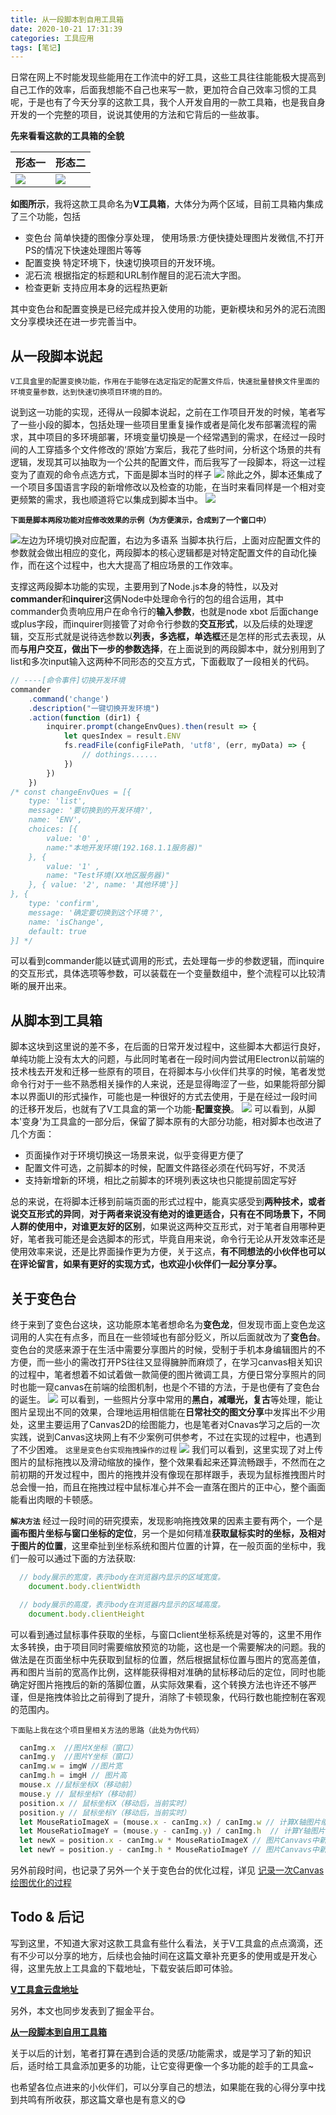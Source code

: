 ```yaml
---
title: 从一段脚本到自用工具箱
date: 2020-10-21 17:31:39
categories: 工具应用
tags: [笔记]
---
```


日常在网上不时能发现些能用在工作流中的好工具，这些工具往往能能极大提高到自己工作的效率，后面我想能不自己也来写一款，更加符合自己效率习惯的工具呢，于是也有了今天分享的这款工具，我个人开发自用的一款工具箱，也是我自身开发的一个完整的项目，说说其使用的方法和它背后的一些故事。
<!-- more -->

**先来看看这款的工具箱的全貌**

  形态一| 形态二
-------- | -------- 
![](https://p3-juejin.byteimg.com/tos-cn-i-k3u1fbpfcp/fcaacb26ef604ce0aa2d40db2dba67f0~tplv-k3u1fbpfcp-watermark.image) |![](https://p3-juejin.byteimg.com/tos-cn-i-k3u1fbpfcp/eb89fed3d0f54ca8a821f5df82629743~tplv-k3u1fbpfcp-watermark.image)

**如图所示**，我将这款工具命名为**V工具箱**，大体分为两个区域，目前工具箱内集成了三个功能，包括

- 变色台 简单快捷的图像分享处理，
使用场景:方便快捷处理图片发微信,不打开PS的情况下快速处理图片等等
- 配置变换 特定环境下，快速切换项目的开发环境。
- 泥石流 根据指定的标题和URL制作醒目的泥石流大字图。
- 检查更新 支持应用本身的远程热更新

其中变色台和配置变换是已经完成并投入使用的功能，更新模块和另外的泥石流图文分享模块还在进一步完善当中。
## 从一段脚本说起
```!
V工具盒里的配置变换功能，作用在于能够在选定指定的配置文件后，快速批量替换文件里面的环境变量参数，达到快速切换项目环境的目的。
```
说到这一功能的实现，还得从一段脚本说起，之前在工作项目开发的时候，笔者写了一些小段的脚本，包括处理一些项目里重复操作或者是简化发布部署流程的需求，其中项目的多环境部署，环境变量切换是一个经常遇到的需求，在经过一段时间的人工穿插多个文件修改的‘原始’方案后，我花了些时间，分析这个场景的共有逻辑，发现其可以抽取为一个公共的配置文件，而后我写了一段脚本，将这一过程变为了直观的命令点选方式，下面是脚本当时的样子
![](https://p1-juejin.byteimg.com/tos-cn-i-k3u1fbpfcp/e14f64092e5947aaa6972db0db7199cb~tplv-k3u1fbpfcp-watermark.image)
除此之外，脚本还集成了一个项目多国语言字段的新增修改以及检查的功能，在当时来看同样是一个相对变更频繁的需求，我也顺道将它以集成到脚本当中。
![](https://p3-juejin.byteimg.com/tos-cn-i-k3u1fbpfcp/679c97ce081b42df89b441fb124f421f~tplv-k3u1fbpfcp-watermark.image)

**`下面是脚本两段功能对应修改效果的示例（为方便演示，合成到了一个窗口中）`**

![左边为环境切换对应配置，右边为多语系](https://p1-juejin.byteimg.com/tos-cn-i-k3u1fbpfcp/72729181196840e9a65929d174dde2d4~tplv-k3u1fbpfcp-watermark.image)
当脚本执行后，上面对应配置文件的参数就会做出相应的变化，两段脚本的核心逻辑都是对特定配置文件的自动化操作，而在这个过程中，也大大提高了相应场景的工作效率。

支撑这两段脚本功能的实现，主要用到了Node.js本身的特性，以及对**commander**和**inquirer**这俩Node中处理命令行的包的组合运用，其中commander负责响应用户在命令行的**输入参数**，也就是node xbot 后面change或plus字段，而inquirer则接管了对命令行参数的**交互形式**，以及后续的处理逻辑，交互形式就是说待选参数以**列表，多选框，单选框**还是怎样的形式去表现，从而**与用户交互，做出下一步的参数选择**，在上面说到的两段脚本中，就分别用到了list和多次input输入这两种不同形态的交互方式，下面截取了一段相关的代码。
```javascript
// ----[命令事件]切换开发环境
commander
    .command('change')
    .description("一键切换开发环境")
    .action(function (dir1) {
        inquirer.prompt(changeEnvQues).then(result => {					
			let quesIndex = result.ENV          
			fs.readFile(configFilePath, 'utf8', (err, myData) => {
				// dothings......			
			})
        })
    })
/* const changeEnvQues = [{
    type: 'list',
    message: '要切换到的开发环境?',
    name: 'ENV',
    choices: [{
		value: '0' ,		
		name:"本地开发环境(192.168.1.1服务器)"
	}, {
		value: '1' ,
		name: "Test环境(XX地区服务器)"
	}, { value: '2', name: '其他环境'}]
}, {
    type: 'confirm',
    message: '确定要切换到这个环境？',
    name: 'isChange',
    default: true
}] */
```
可以看到commander能以链式调用的形式，去处理每一步的参数逻辑，而inquire的交互形式，具体选项等参数，可以装载在一个变量数组中，整个流程可以比较清晰的展开出来。
## 从脚本到工具箱
脚本这块到这里说的差不多，在后面的日常开发过程中，这些脚本大都运行良好，单纯功能上没有太大的问题，与此同时笔者在一段时间内尝试用Electron以前端的技术栈去开发和迁移一些原有的项目，在将脚本与小伙伴们共享的时候，笔者发觉命令行对于一些不熟悉相关操作的人来说，还是显得晦涩了一些，如果能将部分脚本以界面UI的形式操作，可能也是一种很好的方式去使用，于是在经过一段时间的迁移开发后，也就有了V工具盒的第一个功能-**配置变换**。
![](https://p6-juejin.byteimg.com/tos-cn-i-k3u1fbpfcp/fe06c0d205a44e2c9d9835c9c712381a~tplv-k3u1fbpfcp-watermark.image)
可以看到，从脚本'变身'为工具盒的一部分后，保留了脚本原有的大部分功能，相对脚本也改进了几个方面：
- 页面操作对于环境切换这一场景来说，似乎变得更方便了
- 配置文件可选，之前脚本的时候，配置文件路径必须在代码写好，不灵活
- 支持新增新的环境，相比之前脚本的环境列表这块也只能提前固定写好

总的来说，在将脚本迁移到前端页面的形式过程中，能真实感受到**两种技术，或者说交互形式的异同**，**对于两者来说没有绝对的谁更适合，只有在不同场景下，不同人群的使用中，对谁更友好的区别**，如果说这两种交互形式，对于笔者自用哪种更好，笔者我可能还是会选脚本的形式，毕竟自用来说，命令行无论从开发效率还是使用效率来说，还是比界面操作更为方便，关于这点，**有不同想法的小伙伴也可以在评论留言，如果有更好的实现方式，也欢迎小伙伴们一起分享分享。**
## 关于变色台
终于来到了变色台这块，这功能原本笔者想命名为**变色龙**，但发现市面上变色龙这词用的人实在有点多，而且在一些领域也有部分贬义，所以后面就改为了**变色台**。变色台的灵感来源于在生活中需要分享图片的时候，受制于手机本身编辑图片的不方便，而一些小的需改打开PS往往又显得臃肿而麻烦了，在学习canvas相关知识的过程中，笔者想着不如试着做一款简便的图片微调工具，方便日常分享照片的同时也能一窥canvas在前端的绘图机制，也是个不错的方法，于是也便有了变色台的诞生。
![](https://p1-juejin.byteimg.com/tos-cn-i-k3u1fbpfcp/231d1396fdaa43d785b7d1ef5743a002~tplv-k3u1fbpfcp-watermark.image)
可以看到，一些照片分享中常用的**黑白，减曝光，复古**等处理，能让图片呈现出不同的效果，合理地运用相信能在**日常社交的图文分享**中发挥出不少用处，这里主要运用了Canvas2D的绘图能力，也是笔者对Cnavas学习之后的一次实践，说到Canvas这块网上有不少案例可供参考，不过在实现的过程中，也遇到了不少困难。
`这里是变色台实现拖拽操作的过程`
![](https://p9-juejin.byteimg.com/tos-cn-i-k3u1fbpfcp/0d354852967e4637bc66edcd53da2a62~tplv-k3u1fbpfcp-watermark.image)
我们可以看到，这里实现了对上传图片的鼠标拖拽以及滑动缩放的操作，整个效果看起来还算流畅跟手，不然而在之前初期的开发过程中，图片的拖拽并没有像现在那样跟手，表现为鼠标推拽图片时总会慢一拍，而且在拖拽过程中鼠标准心并不会一直落在图片的正中心，整个画面能看出肉眼的卡顿感。

**`解决方法`**
经过一段时间的研究摸索，发现影响拖拽效果的因素主要有两个，一个是**画布图片坐标与窗口坐标的定位**，另一个是如何精准**获取鼠标实时的坐标，及相对于图片的位置**，这里牵扯到坐标系统和图片位置的计算，在一般页面的坐标中，我们一般可以通过下面的方法获取:
```javascript
  // body展示的宽度，表示body在浏览器内显示的区域宽度。
    document.body.clientWidth

  // body展示的高度，表示body在浏览器内显示的区域高度。
    document.body.clientHeight
```
可以看到通过鼠标事件获取的坐标，与窗口client坐标系统是对等的，这里不用作太多转换，由于项目同时需要缩放预览的功能，这也是一个需要解决的问题。我的做法是在页面坐标中先获取到鼠标的位置，然后根据鼠标位置与图片的宽高差值，再和图片当前的宽高作比例，这样能获得相对准确的鼠标移动后的定位，同时也能确定好图片拖拽后的新的落脚位置，从实际效果看，这个转换方法也许还不够严谨，但是拖拽体验比之前得到了提升，消除了卡顿现象，代码行数也能控制在客观的范围内。

`下面贴上我在这个项目里相关方法的思路（此处为伪代码）`
```javascript
  canImg.x  //图片X坐标（窗口）
  canImg.y  //图片Y坐标（窗口）
  canImg.w = imgW //图片宽
  canImg.h = imgH // 图片高 
  mouse.x //鼠标坐标X（移动前）
  mouse.y // 鼠标坐标Y（移动前）
  position.x // 鼠标坐标X（移动后，当前实时）
  position.y // 鼠标坐标Y（移动后，当前实时）
  let MouseRatioImageX = (mouse.x - canImg.x) / canImg.w // 计算X轴图片缩放比例
  let MouseRatioImageY = (mouse.y - canImg.y) / canImg.h  // 计算Y轴图片缩放比例
  let newX = position.x - canImg.w * MouseRatioImageX // 图片Canvavs中新的绘制坐标X
  let newY = position.y - canImg.h * MouseRatioImageY // 图片Canvavs中新的绘制坐标Y
```
另外前段时间，也记录了另外一个关于变色台的优化过程，详见 [记录一次Canvas绘图优化的过程](https://juejin.im/post/6885263846811172877)
## Todo & 后记
写到这里，不知道大家对这款工具盒有些什么看法，关于V工具盒的点点滴滴，还有不少可以分享的地方，后续也会抽时间在这篇文章补充更多的使用或是开发心得，这里先放上工具盒的下载地址，下载安装后即可体验。

[**V工具盒云盘地址**](https://wws.lanzous.com/ieCUNifsb0h)

另外，本文也同步发表到了掘金平台。

[**从一段脚本到自用工具箱**](https://juejin.cn/post/6886072157324083208)

关于以后的计划，笔者打算在遇到合适的灵感/功能需求，或是学习了新的知识后，适时给工具盒添加更多的功能，让它变得更像一个多功能的趁手的工具盒~

也希望各位点进来的小伙伴们，可以分享自己的想法，如果能在我的心得分享中找到共鸣有所收获，那这篇文章也是有意义的😋
